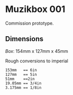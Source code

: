 # Muzikbox 001

Commission prototype.

## Dimensions

*Box*: 154mm x 127mm x 45mm

Rough conversions to imperial

```
153mm   == 6in
127mm   == 5in
51mm    ==2in
19.05mm == 3/4in
3.175mm == 1/8in
```
